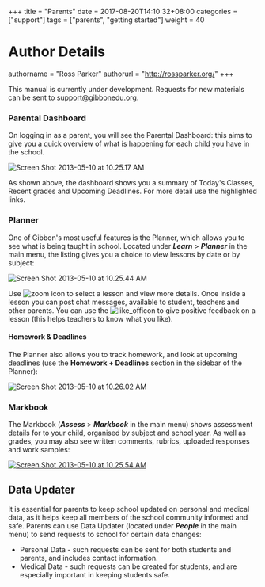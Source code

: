 +++
title = "Parents"
date = 2017-08-20T14:10:32+08:00
categories = ["support"]
tags = ["parents", "getting started"]
weight = 40
# Author Details
authorname = "Ross Parker"
authorurl = "http://rossparker.org/"
+++

This manual is currently under development. Requests for new materials can be sent to [support@gibbonedu.org](mailto:support@gibbonedu.org).

### Parental Dashboard

On logging in as a parent, you will see the Parental Dashboard: this aims to give you a quick overview of what is happening for each child you have in the school.

![Screen Shot 2013-05-10 at 10.25.17 AM](https://gibbonedu.org/wp-content/uploads/2013/05/Screen-Shot-2013-05-10-at-10.25.17-AM.png)

As shown above, the dashboard shows you a summary of Today's Classes, Recent grades and Upcoming Deadlines. For more detail use the highlighted links.

### Planner

One of Gibbon's most useful features is the Planner, which allows you to see what is being taught in school. Located under ___Learn___ > ___Planner___ in the main menu, the listing gives you a choice to view lessons by date or by subject:

![Screen Shot 2013-05-10 at 10.25.44 AM](https://gibbonedu.org/wp-content/uploads/2013/05/Screen-Shot-2013-05-10-at-10.25.44-AM.png)

Use ![zoom](https://gibbonedu.org/wp-content/uploads/2013/05/zoom.png) icon to select a lesson and view more details. Once inside a lesson you can post chat messages, available to student, teachers and other parents. You can use the ![like_off](https://gibbonedu.org/wp-content/uploads/2013/05/like_off.png)icon to give positive feedback on a lesson (this helps teachers to know what you like).

#### Homework & Deadlines

The Planner also allows you to track homework, and look at upcoming deadlines (use the **Homework + Deadlines** section in the sidebar of the Planner):

![Screen Shot 2013-05-10 at 10.26.02 AM](https://gibbonedu.org/wp-content/uploads/2013/05/Screen-Shot-2013-05-10-at-10.26.02-AM.png)

### Markbook

The Markbook (___Assess___ > ___Markbook___ in the main menu) shows assessment details for to your child, organised by subject and school year. As well as grades, you may also see written comments, rubrics, uploaded responses and work samples:

[![Screen Shot 2013-05-10 at 10.25.54 AM](https://gibbonedu.org/wp-content/uploads/2013/05/Screen-Shot-2013-05-10-at-10.25.54-AM.png)](https://gibbonedu.org/wp-content/uploads/2013/05/Screen-Shot-2013-05-10-at-10.25.54-AM.png)

## Data Updater

It is essential for parents to keep school updated on personal and medical data, as it helps keep all members of the school community informed and safe. Parents can use Data Updater (located under ___People___ in the main menu) to send requests to school for certain data changes:

*   Personal Data - such requests can be sent for both students and parents, and includes contact information.
*   Medical Data - such requests can be created for students, and are especially important in keeping students safe.
